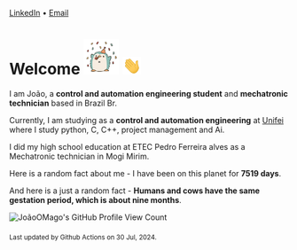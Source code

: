 [LinkedIn](https://www.linkedin.com/in/joão-pedro-gozzoli-b95641301/) &bull;
[Email](joaopedrogozzoli@gmail.com)

# Welcome <img src="happy.gif" height="64px" /> <img src="wave.gif" height="32px" />

I am João, a  **control and automation engineering student** and **mechatronic technician** based in Brazil Br.

Currently, I am studying as a **control and automation engineering** at [Unifei](https://unifei.edu.br) where I study python, C, C++, project management and Ai.

I did my high school education at ETEC Pedro Ferreira alves as a Mechatronic technician in Mogi Mirim.

Here is a random fact about me - I have been on this planet for **7519 days**.

And here is a just a random fact -  **Humans and cows have the same gestation period, which is about nine months**.

![JoãoOMago's GitHub Profile View Count](https://komarev.com/ghpvc/?username=JoaoOMago)

<sub>Last updated by Github Actions on 30 Jul, 2024.</sub>
